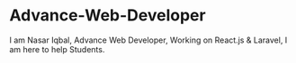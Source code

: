 # Advance-Web-Developer
I am Nasar Iqbal, Advance Web Developer, Working on React.js &amp; Laravel, I am here to help Students.
